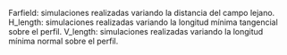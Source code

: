 Farfield: simulaciones realizadas variando la distancia del campo lejano.
H_length: simulaciones realizadas variando la longitud mínima tangencial sobre el perfil.
V_length: simulaciones realizadas variando la longitud mínima normal sobre el perfil.